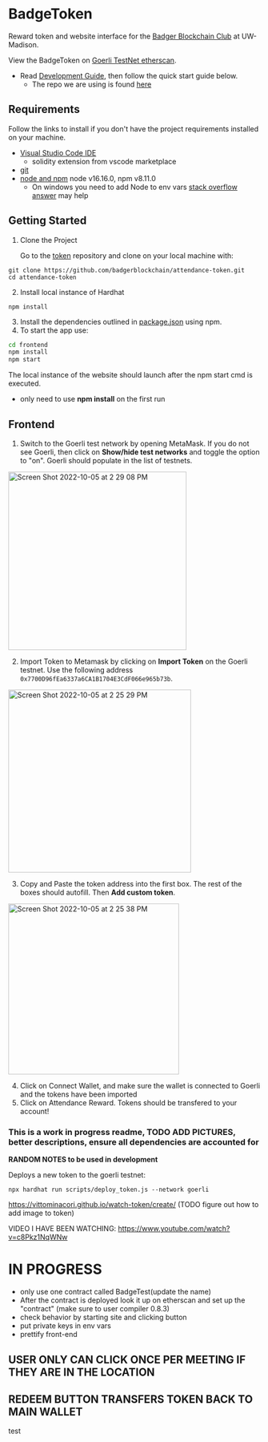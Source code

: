 # BadgeToken

Reward token and website interface for the [Badger Blockchain Club](https://www.badgerblockchain.com/) at UW-Madison.

View the BadgeToken on [Goerli TestNet etherscan](https://goerli.etherscan.io/token/0x7700D96fEa6337a6CA1B1704E3CdF066e965b73b).

- Read [Development Guide](https://github.com/badgerblockchain/development-guide/blob/main/introduction.md), then follow the quick start guide below.
  - The repo we are using is found [here](https://github.com/badgerblockchain/attendance-token)

## Requirements

Follow the links to install if you don't have the project requirements installed on your machine.

- [Visual Studio Code IDE](https://code.visualstudio.com/download)
  - solidity extension from vscode marketplace
- [git](https://git-scm.com/downloads)
- [node and npm](https://docs.npmjs.com/downloading-and-installing-node-js-and-npm) node v16.16.0, npm v8.11.0
  - On windows you need to add Node to env vars [stack overflow answer](https://stackoverflow.com/questions/27864040/fixing-npm-path-in-windows-8-and-10/27864253#27864253) may help

## Getting Started

1. Clone the Project

   Go to the [token](https://github.com/badgerblockchain/attendance-token) repository and clone on your local machine with:

```
git clone https://github.com/badgerblockchain/attendance-token.git
cd attendance-token
```

2. Install local instance of Hardhat

```
npm install
```

3. Install the dependencies outlined in [package.json](package.json) using npm.
4. To start the app use:

```bash
cd frontend
npm install
npm start
```

The local instance of the website should launch after the npm start cmd is executed.

- only need to use **npm install** on the first run

## Frontend

1. Switch to the Goerli test network by opening MetaMask. If you do not see Goerli, then click on **Show/hide test networks** and toggle the option to "on". Goerli should populate in the list of testnets.

<img width="356" alt="Screen Shot 2022-10-05 at 2 29 08 PM" src="https://user-images.githubusercontent.com/71794995/194146594-84165486-dfe5-432a-94a3-61a621cb06e2.png">

2. Import Token to Metamask by clicking on **Import Token** on the Goerli testnet. Use the following address `0x7700D96fEa6337a6CA1B1704E3CdF066e965b73b`.

<img width="365" alt="Screen Shot 2022-10-05 at 2 25 29 PM" src="https://user-images.githubusercontent.com/71794995/194145468-41a35964-a359-448e-8d7c-3d475d7a850d.png">

3. Copy and Paste the token address into the first box. The rest of the boxes should autofill. Then **Add custom token**.

<img width="341" alt="Screen Shot 2022-10-05 at 2 25 38 PM" src="https://user-images.githubusercontent.com/71794995/194145535-cafaf632-ea71-4399-abd8-6880970967ec.png">

4. Click on Connect Wallet, and make sure the wallet is connected to Goerli and the tokens have been imported
5. Click on Attendance Reward. Tokens should be transfered to your account!

### This is a work in progress readme, TODO ADD PICTURES, better descriptions, ensure all dependencies are accounted for

**RANDOM NOTES to be used in development**

Deploys a new token to the goerli testnet:

```
npx hardhat run scripts/deploy_token.js --network goerli
```

https://vittominacori.github.io/watch-token/create/ (TODO figure out how to add image to token)

VIDEO I HAVE BEEN WATCHING:
https://www.youtube.com/watch?v=c8Pkz1NqWNw

# IN PROGRESS

- only use one contract called BadgeTest(update the name)
- After the contract is deployed look it up on etherscan and set up the "contract" (make sure to user compiler 0.8.3)
- check behavior by starting site and clicking button
- put private keys in env vars
- prettify front-end

## USER ONLY CAN CLICK ONCE PER MEETING IF THEY ARE IN THE LOCATION

## REDEEM BUTTON TRANSFERS TOKEN BACK TO MAIN WALLET

test
